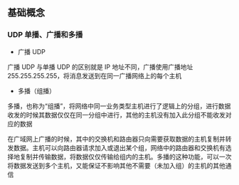 ## 基础概念

### UDP 单播、广播和多播

- 广播 UDP

广播 UDP 与单播 UDP 的区别就是 IP 地址不同，广播使用广播地址 255.255.255.255，将消息发送到在同一广播网络上的每个主机

- 多播（组播）

多播，也称为“组播”，将网络中同一业务类型主机进行了逻辑上的分组，进行数据收发的时候其数据仅仅在同一分组中进行，其他的主机没有加入此分组不能收发对应的数据

在广域网上广播的时候，其中的交换机和路由器只向需要获取数据的主机复制并转发数据。主机可以向路由器请求加入或退出某个组，网络中的路由器和交换机有选择地复制并传输数据，将数据仅仅传输给组内的主机。多播的这种功能，可以一次将数据发送到多个主机，又能保证不影响其他不需要（未加入组）的主机的其他通信